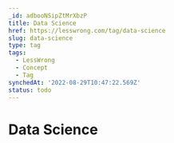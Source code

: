 ```yaml
---
_id: adbooNSipZtMrXbzP
title: Data Science
href: https://lesswrong.com/tag/data-science
slug: data-science
type: tag
tags:
  - LessWrong
  - Concept
  - Tag
synchedAt: '2022-08-29T10:47:22.569Z'
status: todo
---
```


# Data Science

